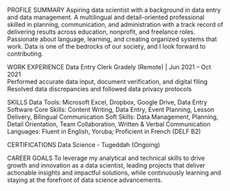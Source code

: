 PROFILE SUMMARY
Aspiring data scientist with a background in data entry and data management. A multilingual and detail-oriented professional skilled in planning, communication, and administration with a track record of delivering results across education, nonprofit, and freelance roles. Passionate about language, learning, and creating organized systems that work. Data is one of the bedrocks of our society, and I look forward to contributing.

WORK EXPERIENCE
Data Entry Clerk
Gradely (Remote) | Jun 2021 – Oct 2021  
Performed accurate data input, document verification, and digital filing  
Resolved data discrepancies and followed data privacy protocols  

SKILLS
Data Tools: Microsoft Excel, Dropbox, Google Drive, Data Entry Software
Core Skills: Content Writing, Data Entry, Event Planning, Lesson Delivery, Bilingual Communication
Soft Skills: Data Management, Planning, Detail Orientation, Team Collaboration, Written & Verbal Communication
Languages: Fluent in English, Yoruba; Proficient in French (DELF B2)

CERTIFICATIONS
Data Science - Tugeddah (Ongoing)

CAREER GOALS
To leverage my analytical and technical skills to drive growth and innovation as a data scientist, leading projects that deliver actionable insights and impactful solutions, while continuously learning and staying at the forefront of data science advancements.
